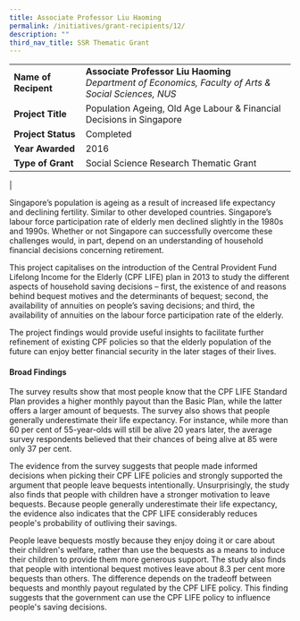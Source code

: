 ```yaml
---
title: Associate Professor Liu Haoming
permalink: /initiatives/grant-recipients/12/
description: ""
third_nav_title: SSR Thematic Grant
---
```


|  |  |
|---|---|
| **Name of Recipent** | **Associate Professor Liu Haoming**<br>_Department of Economics, Faculty of Arts & Social Sciences, NUS_ |
| **Project Title** | Population Ageing, Old Age Labour & Financial Decisions in Singapore |
| **Project Status** | Completed |
| **Year Awarded** | 2016 |
| **Type of Grant** | Social Science Research Thematic Grant |
|

Singapore’s population is ageing as a result of increased life expectancy and declining fertility. Similar to other developed countries. Singapore’s labour force participation rate of elderly men declined slightly in the 1980s and 1990s. Whether or not Singapore can successfully overcome these challenges would, in part, depend on an understanding of household financial decisions concerning retirement.  

This project capitalises on the introduction of the Central Provident Fund Lifelong Income for the Elderly (CPF LIFE) plan in 2013 to study the different aspects of household saving decisions – first, the existence of and reasons behind bequest motives and the determinants of bequest; second, the availability of annuities on people’s saving decisions; and third, the availability of annuities on the labour force participation rate of the elderly.

The project findings would provide useful insights to facilitate further refinement of existing CPF policies so that the elderly population of the future can enjoy better financial security in the later stages of their lives.

#### **Broad Findings**
The survey results show that most people know that the CPF LIFE Standard Plan provides a higher monthly payout than the Basic Plan, while the latter offers a larger amount of bequests. The survey also shows that people generally underestimate their life expectancy. For instance, while more than 60 per cent of 55-year-olds will still be alive 20 years later, the average survey respondents believed that their chances of being alive at 85 were only 37 per cent.

The evidence from the survey suggests that people made informed decisions when picking their CPF LIFE policies and strongly supported the argument that people leave bequests intentionally. Unsurprisingly, the study also finds that people with children have a stronger motivation to leave bequests. Because people generally underestimate their life expectancy, the evidence also indicates that the CPF LIFE considerably reduces people's probability of outliving their savings.

People leave bequests mostly because they enjoy doing it or care about their children's welfare, rather than use the bequests as a means to induce their children to provide them more generous support. The study also finds that people with intentional bequest motives leave about 8.3 per cent more bequests than others. The difference depends on the tradeoff between bequests and monthly payout regulated by the CPF LIFE policy. This finding suggests that the government can use the CPF LIFE policy to influence people's saving decisions.

